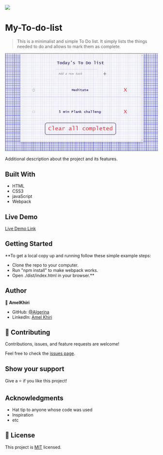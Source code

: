 ![](https://img.shields.io/badge/Microverse-blueviolet)

# My-To-do-list

> This is a minimalist and simple To Do list.  It simply lists the things needed to do and allows  to mark them as complete.

![screenshot](./screen.JPG)

Additional description about the project and its features.

## Built With

- HTML
- CSS3
- javaScript
- Webpack

## Live Demo

[Live Demo Link](https://algerina.github.io/My-To-do-list/dist/)


## Getting Started

**To get a local copy up and running follow these simple example steps:
- Clone the repo to your computer.
- Run "npm install" to make webpack works.
- Open ./dist/index.html in your browser.**



## Author

👤 **AmelKhiri**


- GitHub: [@Algerina](https://github.com/Algerina)
- LinkedIn: [Amel Khiri](https://linkedin.com/in/amel-khiri-qahwadji-37a550135)


## 🤝 Contributing

Contributions, issues, and feature requests are welcome!

Feel free to check the [issues page](https://github.com/algerina/My-To-do-list/issues).

## Show your support

Give a ⭐️ if you like this project!

## Acknowledgments

- Hat tip to anyone whose code was used
- Inspiration
- etc

## 📝 License

This project is [MIT](./MIT.md) licensed.

